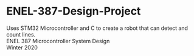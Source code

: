 # ENEL-387-Design-Project
Uses STM32 Microcontroller and C to create a robot that can detect and count lines.  
ENEL 387 Microcontroller System Design  
Winter 2020
